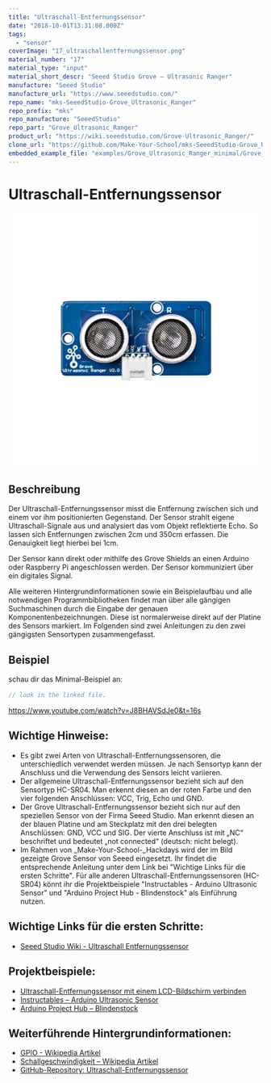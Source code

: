 ```yaml
---
title: "Ultraschall-Entfernungssensor"
date: "2018-10-01T13:31:08.000Z"
tags: 
  - "sensor"
coverImage: "17_ultraschallentfernungssensor.png"
material_number: "17"
material_type: "input"
material_short_descr: "Seeed Studio Grove – Ultrasonic Ranger"
manufacture: "Seeed Studio"
manufacture_url: "https://www.seeedstudio.com/"
repo_name: "mks-SeeedStudio-Grove_Ultrasonic_Ranger"
repo_prefix: "mks"
repo_manufacture: "SeeedStudio"
repo_part: "Grove_Ultrasonic_Ranger"
product_url: "https://wiki.seeedstudio.com/Grove-Ultrasonic_Ranger/"
clone_url: "https://github.com/Make-Your-School/mks-SeeedStudio-Grove_Ultrasonic_Ranger.git"
embedded_example_file: "examples/Grove_Ultrasonic_Ranger_minimal/Grove_Ultrasonic_Ranger_minimal.ino"
---
```



# Ultraschall-Entfernungssensor

![Ultraschall-Entfernungssensor](./17_ultraschallentfernungssensor.png)

## Beschreibung
Der Ultraschall-Entfernungssensor misst die Entfernung zwischen sich und einem vor ihm positionierten Gegenstand. Der Sensor strahlt eigene Ultraschall-Signale aus und analysiert das vom Objekt reflektierte Echo. So lassen sich Entfernungen zwischen 2cm und 350cm erfassen. Die Genauigkeit liegt hierbei bei  1cm.

Der Sensor kann direkt oder mithilfe des Grove Shields an einen Arduino oder Raspberry Pi angeschlossen werden. Der Sensor kommuniziert über ein digitales Signal.

Alle weiteren Hintergrundinformationen sowie ein Beispielaufbau und alle notwendigen Programmbibliotheken findet man über alle gängigen Suchmaschinen durch die Eingabe der genauen Komponentenbezeichnungen. Diese ist normalerweise direkt auf der Platine des Sensors markiert. Im Folgenden sind zwei Anleitungen zu den zwei gängigsten Sensortypen zusammengefasst.


## Beispiel

schau dir das Minimal-Beispiel an:

```c++:public/mks/parts/mks-SeeedStudio-Grove_Ultrasonic_Ranger/examples/Grove_Ultrasonic_Ranger_minimal/Grove_Ultrasonic_Ranger_minimal.ino
// look in the linked file.
```

<!-- infolist -->

https://www.youtube.com/watch?v=J8BHAVSdJe0&t=16s

 

## Wichtige Hinweise:

- Es gibt zwei Arten von Ultraschall-Entfernungssensoren, die unterschiedlich verwendet werden müssen. Je nach Sensortyp kann der Anschluss und die Verwendung des Sensors leicht variieren.
- Der allgemeine Ultraschall-Entfernungssensor bezieht sich auf den Sensortyp HC-SR04. Man erkennt diesen an der roten Farbe und den vier folgenden Anschlüssen: VCC, Trig, Echo und GND.
- Der Grove Ultraschall-Entfernungssensor bezieht sich nur auf den speziellen Sensor von der Firma Seeed Studio. Man erkennt diesen an der blauen Platine und am Steckplatz mit den drei belegten Anschlüssen: GND, VCC und SIG. Der vierte Anschluss ist mit „NC“ beschriftet und bedeutet „not connected“ (deutsch: nicht belegt).
- Im Rahmen von _Make-Your-School-_Hackdays wird der im Bild gezeigte Grove Sensor von Seeed eingesetzt. Ihr findet die entsprechende Anleitung unter dem Link bei "Wichtige Links für die ersten Schritte". Für alle anderen Ultraschall-Entfernungssensoren (HC-SR04) könnt ihr die Projektbeispiele "Instructables - Arduino Ultrasonic Sensor" und "Arduino Project Hub - Blindenstock" als Einführung nutzen.

## Wichtige Links für die ersten Schritte:

- [Seeed Studio Wiki - Ultraschall Entfernungssensor](http://wiki.seeedstudio.com/Grove-Ultrasonic_Ranger/)

## Projektbeispiele:

- [Ultraschall-Entfernungssensor mit einem LCD-Bildschirm verbinden](https://simple-circuit.com/arduino-grove-ultrasonic-ranger-distance-meter-lcd/) 
- [Instructables – Arduino Ultrasonic Sensor](https://www.instructables.com/id/Arduino-Ultrasonic-Sensor/)
- [Arduino Project Hub – Blindenstock](https://create.arduino.cc/projecthub/hadi1234/arduino-blind-stick-19d865?ref=tag&ref_id=ultrasonic&offset=19)

## Weiterführende Hintergrundinformationen:

- [GPIO - Wikipedia Artikel](https://de.wikipedia.org/wiki/Allzweckeingabe/-ausgabe)
- [Schallgeschwindigkeit – Wikipedia Artikel](https://de.wikipedia.org/wiki/Schallgeschwindigkeit)
- [GitHub-Repository: Ultraschall-Entfernungssensor](https://github.com/MakeYourSchool/17-Ultraschall-Entfernungssensor)



